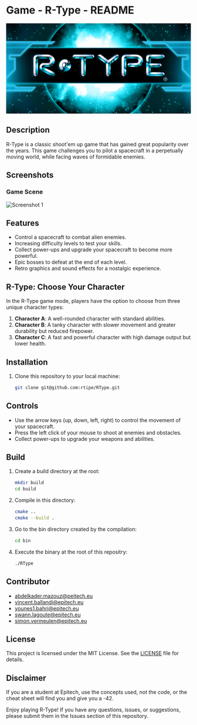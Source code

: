 # Game - R-Type - README

![R-Type Logo](./Assets/LogoRtype.png)

## Description

R-Type is a classic shoot'em up game that has gained great popularity over the years. This game challenges you to pilot a spacecraft in a perpetually moving world, while facing waves of formidable enemies.

## Screenshots

### Game Scene
![Screenshot 1](./assets/Doc/screenshot1.png)

## Features

- Control a spacecraft to combat alien enemies.
- Increasing difficulty levels to test your skills.
- Collect power-ups and upgrade your spacecraft to become more powerful.
- Epic bosses to defeat at the end of each level.
- Retro graphics and sound effects for a nostalgic experience.

## R-Type: Choose Your Character

In the R-Type game mode, players have the option to choose from three unique character types:

1. **Character A**: A well-rounded character with standard abilities.
2. **Character B**: A tanky character with slower movement and greater durability but reduced firepower.
3. **Character C**: A fast and powerful character with high damage output but lower health.


## Installation

1. Clone this repository to your local machine:
   ```bash
   git clone git@github.com:rtipe/RType.git

## Controls

- Use the arrow keys (up, down, left, right) to control the movement of your spacecraft.
- Press the left click of your mouse to shoot at enemies and obstacles.
- Collect power-ups to upgrade your weapons and abilities.

## Build

1. Create a build directory at the root:
    ```bash
    mkdir build
    cd build

2. Compile in this directory:
    ```bash
    cmake ..
    cmake --build .

3. Go to the bin directory created by the compilation:
    ```bash
    cd bin

4. Execute the binary at the root of this repositry:
    ```bash
    ./RType

## Contributor

- abdelkader.mazouz@peitech.eu
- vincent.ballandi@epitech.eu
- younes1.bahri@epitech.eu
- swann.lagoute@epitech.eu
- simon.vermeulen@epitech.eu

## License

This project is licensed under the MIT License. See the [LICENSE](LICENSE) file for details.


## Disclaimer

If you are a student at Epitech, use the concepts used, not the code, or the cheat sheet will find you and give you a -42.

Enjoy playing R-Type! If you have any questions, issues, or suggestions, please submit them in the Issues section of this repository.
